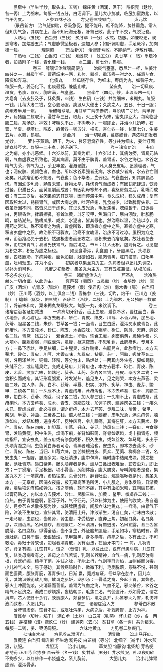 <!-- { "loadSidebar": true } -->
　　黑牵牛（半生半炒，取头末，五钱） 锦庄黄（酒润，晒干） 陈枳壳（麸炒，各一两）上为细末。每服一钱五分，白汤调下。量儿大小加减，临服加蜜数匙，以气平为度。
　　
　　人参五味子汤
　　方见卷三咳嗽门。
　　
　　贞元饮
　　（景岳新方） 治气短似喘，呼吸急促，提不能升，咽不能降，势甚垂危。常人但知为气急，其病在上，而不知元海无根，肝肾已败。此子午不交，气脱证也。
　　大熟地（五钱） 白当归（三钱） 炙甘草（一钱）水煎，热服。如兼呕恶，或恶寒者，加煨姜五片；气虚脉微至极者，速加人参；如肝肾阴虚，手足厥冷，加肉桂一钱。
　　
　　理阴煎
　　（景岳新方） 治肾肝亏败，不能纳气，浮散作喘。
　　干熟地（三钱） 白当归（二钱） 炮姜灰（一钱五分） 炙甘草（一钱）手足冷者，加熟附子一钱，青化桂一钱。
　　水二盅，煎七分，热服。
　　
　　
　　卷三　哮喘证治哮喘简便方
　　治痰气壅塞，悉尼汁一杯，生姜汁四分之一，蜂蜜半杯，薄荷细末一两，和匀，器盛，重汤煮一时之久，任意与食，降痰如奔马。
　　
　　化痰丸
　　丝瓜烧存性，为细末，枣肉为丸，如弹子大。每服一丸，姜汤化下。化痰最捷，兼能止嗽。
　　
　　坠痰丸
　　治一切风痰、湿痰，老痰、痰火，胸痞满，气壅塞。
　　黑牵牛（四两，炒，止取头末一两） 大皂角（去皮弦及子，酥炙黄，四钱） 生白矾（三钱）共为细末，米糊丸。每服一钱，儿稍大者二钱，空心姜汤服。痰涎从大便出；久病之人，五日、十日一服；病缓者半月一服。
　　治醋呛成吼，用甘草二两去赤皮，每段切二寸长，两半劈开，用猪胆二枚取汁，浸甘草三日，取起，火上炙干为末，蜜丸绿豆大。每晚临卧服二钱，茶汤送，神效！哮喘久不止，不拘老小，一服即止，并治小儿奶哮，石膏、半夏、栝蒌仁、陈皮、麻黄各一钱五分，枳实、杏仁各一钱，甘草七分，生姜五片，水煎，热服。
　　
　　清金丹
　　治一切吼疾，或痰或食，遇浓味即发者尤妙。
　　萝卜子蒸熟，晒干，为末，猪牙皂烧存性，等分共为细末，姜汁打面糊丸绿豆大。每服一二十丸，姜汤送下。
　　
　　
　　卷三诸疳症治
　　夫疳之为病，亦小儿恶候。十六岁以前，其病为疳，十六岁以上，其病为痨，皆真元怯弱，气血虚衰之所致也。究其病源，莫不由于脾胃，盖胃者，水谷之海也。水谷之精气为荣，悍气为卫，荣卫丰盈，灌溉诸脏。
　　凡人身充皮毛、肥腠理者，气也；润皮肤、美颜色者，血也。所以水谷素强者无病，水谷减少者病，水去谷亡则死矣。凡病疳而形不魁者，气衰也；色不华者，血弱也。气衰血弱，知其脾胃必伤。有因幼少乳食，肠胃未坚，食物太早，耗伤真气而成者；有因甘肥肆进，饮食过餐，积滞日久，面黄肌削而成者；有因乳母寒热不调，喜怒房劳之后，乳哺而成者；有二三岁后，谷肉果菜恣其饮啖，因而停滞中焦，食久成积，积久成疳；复有因取积太过，耗损胃气，或因大病之后，吐泻疟痢，乳食减少，以致脾胃失养。二者虽所因不同，然皆总归于虚也。其证头皮光急，毛发焦稀，腮缩鼻干，口馋唇白，两眼昏烂，揉眉擦鼻，脊耸体黄，斗牙咬甲，焦渴自汗，尿白泻酸，肚胀肠鸣，癖结潮热，酷嗜瓜果、咸炭、水泥者，皆其候也。然治寒以温，治热以凉，此用药之常法。殊不知疳之为病，皆虚所致，即热者亦虚中之热，寒者亦虚中之寒，积者亦虚中之积。故治积不可骤攻，治寒不宜峻温，治热不可过凉。虽积为疳之母，而治疳必先于去积，然遇极虚者而迅攻之，则积未去而疳危矣。故壮者先去积，而后扶胃气；衰者先扶胃气，而后消之。书曰：壮人无积，虚则有之。可见虚为积之本，积反为虚之标也。
　　如恶食滑泻，乳食直下，牙龈黑烂，头项软倒，四肢厥冷，下痢肿胀，面色如银，肚硬如石，肌肉青黑，肛门如筒，口吐黑血，吐利蛔虫，并为不治。
　　初病者以集圣丸为主，久病者但以肥儿丸调之，以补为消可也。
　　凡疳之初起者，集圣丸为主方，其有五脏兼证，从权加减，不必多求方法。
　　
　　
　　卷三　诸疳症治入方
　　
　　芦圣丸
　　治冷热新久一切疳证，以此为主。
　　真芦荟（酒蒸） 五灵脂（炒） 夜明砂（炒） 真广皮（酒炒） 杭青皮（醋炒） 蓬莪术（煨）使君肉（炒） 南木香（屑） 白当归（炒） 正川芎（酒炒，以上俱各二钱）官拣参（三钱，切片，焙干） 正川连（姜制） 干蟾蜍（酥炙，俱三钱） 西砂仁（酒炒，二钱）上为细末，用公猪胆一枚取汁，将前末和匀，粟米糊丸龙眼核大。每服一丸，米饮调下。
　　
　　
　　卷三　诸疳症治各证加减法
　　一病有切牙舒舌，舌上生疮，爱饮冷水，唇红面白，喜伏地卧。此心疳也。本方去莪术、砂仁、青皮、陈皮、川芎、木香六味，加生地、茯苓、胆星各二钱，朱砂、甘草各一钱；一面青，目生白膜，泄泻夹水或青色，此肝疳也，本方去莪术、砂仁、陈皮、木香四味，加胆草、栀仁、防风、天麻、蝉蜕各二钱，青黛一钱五分；一爱食泥土，冷物，饮食无度，身面俱黄，发稀作穗，头大项小，腹胀脚弱，间或泄泻，肌瘦，昼凉夜热，不思乳食，此脾疳也，专用本方；一鼻下赤烂，手足枯细，口中腥臭，或作喘嗽，右腮晃白，此肺疳也，本方去莪术、砂仁、青皮、川芎、木香四味，加桑皮、桔梗、苏叶、阿胶、炙甘草各二钱，外用泽兰叶、铜绿、轻粉，等分为末，贴烂处；一两耳内外生疮，脚如鹤膝，头缝不合，或齿缝臭烂，变成走马疳，此肾疳也，本方去莪术、砂仁、青皮、陈皮、木香、灵脂六味，加熟地、茯苓、山药、萸肉各三钱，丹皮、泽泻各二钱；一食积久而成疳。其证形瘦腹紧，时发潮热，羞见生人，见之则哭，本方去芦荟、灵脂二味，加人参、黄、白术、茯苓、半夏、枳实、浓朴、炙草、神曲、麦芽、鳖甲、三棱各二钱；一久泄不止，胃虚成疳，此疳泻也，本方去芦荟、莪术、灵脂三味，加白术、茯苓、肉蔻、诃子各二钱，加人参三钱；一久痢不止，胃虚成疳，此疳痢也，本方去芦荟、莪术、青皮、灵脂四味，加诃子肉、建莲肉各三钱；一疟久未已，胃虚成疳，此必有癖，谓之疳疟，本方去芦荟、灵脂二味，加黄 、鳖甲、柴胡、半夏、神曲、三棱各二钱，倍人参三钱；一脑疳，皮毛光急，满头疮饼，脑热如火，发结如穗，遍身多汗，腮肿囟高，令儿眼痛，其病在肝，本方去莪术、砂仁、青皮、陈皮四味，加胆草、川芎、升麻、羌活、防风各二钱；一脊疳，虫食脊膂，发热黄瘦，积中生热，烦渴下痢，拍背如鼓鸣，脊骨如锯齿，或十指皆疮，频啮指甲，宜安虫丸，盖五疳或有停食成积，积久生虫，或如丝发、如马尾，多出于头项背腹之间，虫色黄白赤者可治，青黑者难治也，安虫丸，即本方去莪术、砂仁、青皮、陈皮、当归、川芎六味，加苦楝根白皮、贯众、芜荑、槟榔各二钱，名安虫丸：一蛔疳，皱眉多哭，呕吐清沫，腹中乍痛，痛时腹中结聚成块，摸之梗起，满肚青筋，唇口紫黑，肠头啮痒者是也，蛔从口鼻出者难治，宜安虫丸，即上方；一丁奚疳，手足极细，项小骨高，尻削体瘦，腹大脐突，号叫胸陷者是也，集圣丸本方；一哺露疳，虚热往来，头骨分开，翻食吐虫，烦躁呕哕者是也，集圣丸本方；一无辜疳，因浣衣夜露，被无辜鸟落毛所污，小儿服之，身体发热，日渐黄瘦，脑后项边有核如弹丸，按之随动，软而不痛，其中有虫如米粉，宜刺破其核，以膏药贴之，内以本方去莪术、砂仁、灵脂三味，加黄 、鳖甲、槟榔各二钱；一疳热，由于胃脾虚弱，阳浮于外，气不归元，只以补脾为主，使阳气收敛，热自退矣，用参苓白术散多服为妙，或兼脾阴虚者，间服六味地黄丸；一疳渴，由胃气下陷，津液不生故也，宜补其胃，使清阳上升，津液渐生，渴自止矣，七味白术散；一走马疳，虫病也，齿属肾，肾主虚，才受热邪，直奔上焦，初起口臭，名曰臭息，次则齿黑，名曰崩砂，甚则龈烂，名曰溃漕，有血迸出，名曰宣露，甚至齿皆脱落，名曰腐根。纵得全活，齿不复生，外证脑热肌瘦，手足如冰，寒热时有，滑泄肚痛，口臭干渴，齿龈破烂，爪甲黧黑，身多疮疥，痘疹之后，多有此证，不可救治，毒归于肾故也，初起者清胃散，另有治法，在齿牙本门；一 病，儿将周岁，母复有娠，儿饮其乳，谓之 （音忮）乳，以成此证，或有母患别病，儿饮其乳，以类母病者有之，盖母之血气若调，乳则长养精神，血气一病，乳则反为病根，母既妊娠，精华下荫，冲任之脉，不能上行，气则壅而为热，血则郁而为毒，小儿神气未全，易于感动。其候寒热时作，微微下利，毛发脱落，意殊不悦，甚则面色萎黄，腹胀青筋，泻青多吐，日渐 羸，竟成疳证，俗以孕在胎中，因儿饮乳，其魄识嫉而致儿病，故谓之胎妒，龙胆汤；一骨蒸之病，多起于胃，其始也，邪火上冲而能啖，火消烁而善饥，盖胃为气血之海，气血不足，邪火杀谷，水谷之精气不足济之，渐成口秽烦躁，夜热朝凉，毛焦口渴，气促盗汗，形如骨立，谓之消瘅。若大便日十余行，肢瘦腹大，频食多饥，谓之食并，此皆邪火为害，耗伤津液而致者，大肥儿丸。
　　
　　
　　卷三　诸疳症治入方
　　
　　参苓白术散
　　治脾胃虚弱，饮食不进，或呕吐泻痢，大病之后，补救脾胃，此方为神。
　　官拣参（切片，焙干） 漂白术（土炒） 白云苓（乳蒸） 怀山药（炒，各一两五钱） 芽桔梗（焙）薏苡仁（炒） 建莲肉（去心） 炙甘草（各一两）共为细末。每服一二钱，姜、枣汤调服。
　　
　　六味地黄丸
　　方见卷二胎疾门。
　　
　　七味白术散
　　方见卷三泄泻门。
　　
　　清胃散
　　治走马牙疳。
　　雅黄连 白当归 绿升麻 怀生地 粉丹皮 白芷梢（等分） 北细辛（减半）净水煎滚，热服。
　　
　　龙胆汤
　　治小儿病。
　　草龙胆 钩藤钩 北柴胡 芽桔梗 赤芍药 正川芎 官拣参 白云苓（各一钱） 炙甘草（五分）井水煎服。外以夜明砂不拘多少，以红纱作一小袋盛之，系儿胸前。
　　
　　大肥儿丸
　　治小儿脾胃虚弱，泄泻骨蒸。
